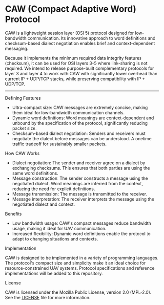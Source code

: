 # CAW (Compact Adaptive Word) Protocol

CAW is a lightweight session layer (OSI 5) protocol designed for low-bandwidth communication. Its innovative approach to word definitions and checksum-based dialect negotiation enables brief and context-dependent messaging.  

Because it implements the minimum required data integrity features (checksum), it can be used for OSI layers 3-5 where link-sharing is not required. We intend to release purpose-built complementary protocols for layer 3 and layer 4 to work with CAW with significantly lower overhead than current IP + UDP/TCP stacks, while preserving compatibility with IP + UDP/TCP.  

---
Defining Features

 - Ultra-compact size: CAW messages are extremely concise, making them ideal for low-bandwidth communication channels.
 - Dynamic word definitions: Word meanings are context-dependent and unbound by the specification of the protocol, significantly reducing packet size.
 - Checksum-based dialect negotiation: Senders and receivers must negotiate the dialect before messages can be understood. A onetime traffic tradeoff for sustainably smaller packets.

How CAW Works

 - Dialect negotiation: The sender and receiver agree on a dialect by exchanging checksums. This ensures that both parties are using the same word definitions.
 - Message construction: The sender constructs a message using the negotiated dialect. Word meanings are inferred from the context, reducing the need for explicit definitions.
 - Message transmission: The message is transmitted to the receiver.
 - Message interpretation: The receiver interprets the message using the negotiated dialect and context.

Benefits

 - Low bandwidth usage: CAW's compact messages reduce bandwidth usage, making it ideal for UAV communication.
 - Increased flexibility: Dynamic word definitions enable the protocol to adapt to changing situations and contexts.

Implementation

CAW is designed to be implemented in a variety of programming languages. The protocol's compact size and simplicity make it an ideal choice for resource-constrained UAV systems. Protocol specifications and reference implementations will be added to this repository.  

License

CAW is licensed under the Mozilla Public License, version 2.0 (MPL-2.0). See the [LICENSE](LICENSE) file for more information.
